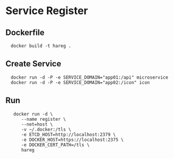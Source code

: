 # Service Register

## Dockerfile

```
  docker build -t hareg .
```

## Create Service

```
  docker run -d -P -e SERVICE_DOMAIN="app01:/api" microservice
  docker run -d -P -e SERVICE_DOMAIN="app02:/icon" icon
```

## Run

```
   docker run -d \
      --name register \
      --net=host \
      -v ~/.docker:/tls \
      -e ETCD_HOST=http://localhost:2379 \
      -e DOCKER_HOST=https://localhost:2375 \
      -e DOCKER_CERT_PATH=/tls \
      hareg
```
